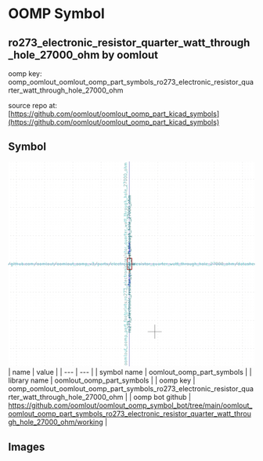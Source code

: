 # OOMP Symbol  
## ro273_electronic_resistor_quarter_watt_through_hole_27000_ohm  by oomlout  
  
oomp key: oomp_oomlout_oomlout_oomp_part_symbols_ro273_electronic_resistor_quarter_watt_through_hole_27000_ohm  
  
source repo at: [https://github.com/oomlout/oomlout_oomp_part_kicad_symbols](https://github.com/oomlout/oomlout_oomp_part_kicad_symbols)  
## Symbol  
  
[![working.png](working_600.png)](working.png)  
| name | value | 
| --- | --- | 
| symbol name | oomlout_oomp_part_symbols | 
| library name | oomlout_oomp_part_symbols | 
| oomp key | oomp_oomlout_oomlout_oomp_part_symbols_ro273_electronic_resistor_quarter_watt_through_hole_27000_ohm | 
| oomp bot github | https://github.com/oomlout/oomlout_oomp_symbol_bot/tree/main/oomlout_oomlout_oomp_part_symbols_ro273_electronic_resistor_quarter_watt_through_hole_27000_ohm/working | 
## Images  

